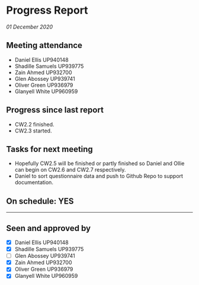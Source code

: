 # Progress Report

*01 December 2020*

## Meeting attendance

- Daniel Ellis UP940148
- Shadille Samuels UP939775
- Zain Ahmed UP932700
- Glen Abossey UP939741
- Oliver Green UP936979
- Glanyell White UP960959

## Progress since last report

- CW2.2 finished.
- CW2.3 started.

## Tasks for next meeting

- Hopefully CW2.5 will be finished or partly finished so Daniel and Ollie can begin on CW2.6 and CW2.7 respectively.
- Daniel to sort questionnaire data and push to Github Repo to support documentation.

## On schedule: YES

---

## Seen and approved by

* [X] Daniel Ellis UP940148
* [x] Shadille Samuels UP939775
* [ ] Glen Abossey UP939741
* [x] Zain Ahmed UP932700
* [x] Oliver Green UP936979
* [x] Glanyell White UP960959
